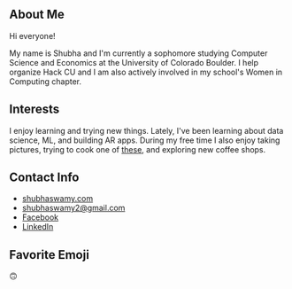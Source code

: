 ## About Me 

Hi everyone!

My name is Shubha and I'm currently a sophomore studying Computer Science and Economics at the University of Colorado Boulder. I help organize Hack CU and I am also actively involved in my school's Women in Computing chapter. 


## Interests 

I enjoy learning and trying new things. Lately, I've been learning about data science, ML, and building AR apps. During my free time I also enjoy taking pictures, trying to cook one of [these](https://www.facebook.com/buzzfeedtasty/), and exploring new coffee shops.


## Contact Info

- [shubhaswamy.com](http://shubhaswamy.com/)
- shubhaswamy2@gmail.com
- [Facebook](https://www.facebook.com/shubhaswamy2)
- [LinkedIn](https://www.linkedin.com/in/shubhaswamy)

## Favorite Emoji

🙃
